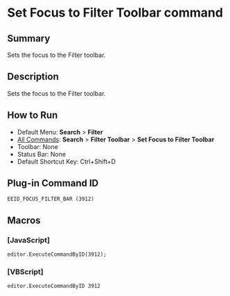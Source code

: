 # Set Focus to Filter Toolbar command

## Summary

Sets the focus to the Filter toolbar.

## Description

Sets the focus to the Filter toolbar.

## How to Run

- Default Menu: **Search** \> **Filter**
- [All Commands](../tools/all_commands): **Search** \> **Filter Toolbar** \> **Set Focus to Filter Toolbar**
- Toolbar: None
- Status Bar: None
- Default Shortcut Key: Ctrl+Shift+D

## Plug-in Command ID

```
EEID_FOCUS_FILTER_BAR (3912)```

## Macros

### \[JavaScript\]

```
editor.ExecuteCommandByID(3912);
```

### \[VBScript\]

```
editor.ExecuteCommandByID 3912
```
